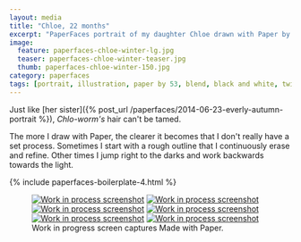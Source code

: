 ```yaml
---
layout: media
title: "Chloe, 22 months"
excerpt: "PaperFaces portrait of my daughter Chloe drawn with Paper by 53 on an iPad."
image: 
  feature: paperfaces-chloe-winter-lg.jpg
  teaser: paperfaces-chloe-winter-teaser.jpg
  thumb: paperfaces-chloe-winter-150.jpg
category: paperfaces
tags: [portrait, illustration, paper by 53, blend, black and white, twins]
---
```


Just like [her sister]({% post_url /paperfaces/2014-06-23-everly-autumn-portrait %}), *Chlo-worm's* hair can't be tamed.

The more I draw with Paper, the clearer it becomes that I don't really have a set process. Sometimes I start with a rough outline that I continuously erase and refine. Other times I jump right to the darks and work backwards towards the light.

{% include paperfaces-boilerplate-4.html %}

<figure class="third">
  <a href="{{ site.url }}/images/paperfaces-chloe-winter-process-1-lg.jpg"><img src="{{ site.url }}/images/paperfaces-chloe-winter-process-1-600.jpg" alt="Work in process screenshot"></a>
  <a href="{{ site.url }}/images/paperfaces-chloe-winter-process-2-lg.jpg"><img src="{{ site.url }}/images/paperfaces-chloe-winter-process-2-600.jpg" alt="Work in process screenshot"></a>
  <a href="{{ site.url }}/images/paperfaces-chloe-winter-process-3-lg.jpg"><img src="{{ site.url }}/images/paperfaces-chloe-winter-process-3-600.jpg" alt="Work in process screenshot"></a>
  <a href="{{ site.url }}/images/paperfaces-chloe-winter-process-4-lg.jpg"><img src="{{ site.url }}/images/paperfaces-chloe-winter-process-4-600.jpg" alt="Work in process screenshot"></a>
  <a href="{{ site.url }}/images/paperfaces-chloe-winter-process-5-lg.jpg"><img src="{{ site.url }}/images/paperfaces-chloe-winter-process-5-600.jpg" alt="Work in process screenshot"></a>
  <a href="{{ site.url }}/images/paperfaces-chloe-winter-process-6-lg.jpg"><img src="{{ site.url }}/images/paperfaces-chloe-winter-process-6-600.jpg" alt="Work in process screenshot"></a>
  <figcaption>Work in progress screen captures Made with Paper.</figcaption>
</figure>